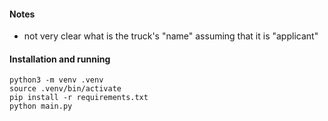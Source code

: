 #### Notes

- not very clear what is the truck's "name" assuming that it is "applicant"

#### Installation and running

```
python3 -m venv .venv
source .venv/bin/activate
pip install -r requirements.txt
python main.py
```
